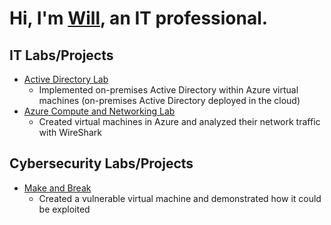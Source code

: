 # Hi, I'm [Will](https://www.linkedin.com/in/williamdgreenlaw/), an IT professional.

## IT Labs/Projects
* [Active Directory Lab](https://github.com/WilliamDGreenlaw/active-directory-lab)
  * Implemented on-premises Active Directory within Azure virtual machines (on-premises Active Directory deployed in the cloud)
* [Azure Compute and Networking Lab](https://github.com/WilliamDGreenlaw/azure-compute-and-networking-lab)
  * Created virtual machines in Azure and analyzed their network traffic with WireShark 

## Cybersecurity Labs/Projects
* [Make and Break](https://github.com/WilliamDGreenlaw/Make-and-Break)
  * Created a vulnerable virtual machine and demonstrated how it could be exploited 
